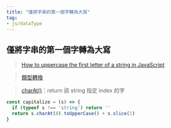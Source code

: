 ```yaml
---
title: "僅將字串的第一個字轉為大寫"
tag: 
- js/dataType
---
```

## 僅將字串的第一個字轉為大寫
>[How to uppercase the first letter of a string in JavaScript](https://flaviocopes.com/how-to-uppercase-first-letter-javascript/)

>[類型轉換](類型轉換.md)

>[charAt()](https://developer.mozilla.org/ja/docs/Web/JavaScript/Reference/Global_Objects/String/charAt)：return 該 string 指定 index 的字


```js
const capitalize = (s) => {
  if (typeof s !== 'string') return ''
  return s.charAt(0).toUpperCase() + s.slice(1)
}
```